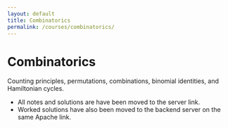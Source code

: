 ```yaml
---
layout: default
title: Combinatorics
permalink: /courses/combinatorics/
---
```


# Combinatorics

Counting principles, permutations, combinations, binomial identities, and Hamiltonian cycles.

- All notes and solutions are have been moved to the server link.
- Worked solutions have also been moved to the backend server on the same Apache link.  
